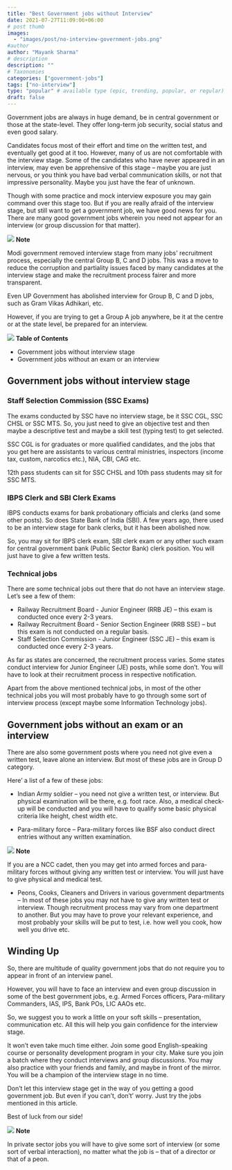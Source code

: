 ```yaml
---
title: "Best Government jobs without Interview"
date: 2021-07-27T11:09:06+06:00
# post thumb
images:
  - "images/post/no-interview-government-jobs.png"
#author
author: "Mayank Sharma"
# description
description: ""
# Taxonomies
categories: ["government-jobs"]
tags: ["no-interview"]
type: "popular" # available type (epic, trending, popular, or regular)
draft: false
---
```


Government jobs are always in huge demand, be in central government or those at the state-level. They offer long-term job security, social status and even good salary. 

Candidates focus most of their effort and time on the written test, and eventually get good at it too. However, many of us are not comfortable with the interview stage. Some of the candidates who have never appeared in an interview, may even be apprehensive of this stage – maybe you are just nervous, or you think you have bad verbal communication skills, or not that impressive personality. Maybe you just have the fear of unknown. 

Though with some practice and mock interview exposure you may gain command over this stage too. But if you are really afraid of the interview stage, but still want to get a government job, we have good news for you. There are many good government jobs wherein you need not appear for an interview (or group discussion for that matter). 

<div class="toc-mak">
  <img src="../../../images/pencil.png">
  <b>Note</b><br>

Modi government removed interview stage from many jobs' recruitment process, especially the central Group B, C and D jobs. This was a move to reduce the corruption and partiality issues faced by many candidates at the interview stage and make the recruitment process fairer and more transparent.

Even UP Government has abolished interview for Group B, C and D jobs, such as Gram Vikas Adhikari, etc. 

However, if you are trying to get a Group A job anywhere, be it at the centre or at the state level, be prepared for an interview. 
</div>


<div class="toc-mak">
<img src="../../images/pencil.png">
<b>Table of Contents</b>
<ul>
<li>Government jobs without interview stage</li>
<li>Government jobs without an exam or an interview</li>
</ul>
</div>

## Government jobs without interview stage

### Staff Selection Commission (SSC Exams)

The exams conducted by SSC have no interview stage, be it SSC CGL, SSC CHSL or SSC MTS. So, you just need to give an objective test and then maybe a descriptive test and maybe a skill test (typing test) to get selected. 

SSC CGL is for graduates or more qualified candidates, and the jobs that you get here are assistants to various central ministries, inspectors (income tax, custom, narcotics etc.), NIA, CBI, CAG etc. 

12th pass students can sit for SSC CHSL and 10th pass students may sit for SSC MTS. 

### IBPS Clerk and SBI Clerk Exams

IBPS conducts exams for bank probationary officials and clerks (and some other posts). So does State Bank of India (SBI). A few years ago, there used to be an interview stage for bank clerks, but it has been abolished now. 

So, you may sit for IBPS clerk exam, SBI clerk exam or any other such exam for central government bank (Public Sector Bank) clerk position. You will just have to give a few written tests. 

### Technical jobs

There are some technical jobs out there that do not have an interview stage. Let’s see a few of them:
* Railway Recruitment Board - Junior Engineer (RRB JE) – this exam is conducted once every 2-3 years.
* Railway Recruitment Board - Senior Section Engineer (RRB SSE) – but this exam is not conducted on a regular basis. 
* Staff Selection Commission - Junior Engineer (SSC JE) – this exam is conducted once every 2-3 years.

As far as states are concerned, the recruitment process varies. Some states conduct interview for Junior Engineer (JE) posts, while some don’t. You will have to look at their recruitment process in respective notification. 

Apart from the above mentioned technical jobs, in most of the other technical jobs you will most probably have to go through some sort of interview process (except maybe some Information Technology jobs). 


## Government jobs without an exam or an interview

There are also some government posts where you need not give even a written test, leave alone an interview. But most of these jobs are in Group D category. 

Here’ a list of a few of these jobs:

* Indian Army soldier – you need not give a written test, or interview. But physical examination will be there, e.g. foot race. Also, a medical check-up will be conducted and you will have to qualify some basic physical criteria like height, chest width etc. 

* Para-military force – Para-military forces like BSF also conduct direct entries without any written examination. 

<div class="toc-mak">
  <img src="../../../images/pencil.png">
  <b>Note</b><br>

If you are a NCC cadet, then you may get into armed forces and para-military forces without giving any written test or interview. You will just have to give physical and medical test. 
</div>

* Peons, Cooks, Cleaners and Drivers in various government departments – In most of these jobs you may not have to give any written test or interview. Though recruitment process may vary from one department to another. But you may have to prove your relevant experience, and most probably your skills will be put to test, i.e. how well you cook, how well you drive etc. 


## Winding Up

So, there are multitude of quality government jobs that do not require you to appear in front of an interview panel. 

However, you will have to face an interview and even group discussion in some of the best government jobs, e.g. Armed Forces officers, Para-military Commanders, IAS, IPS, Bank POs, LIC AAOs etc. 

So, we suggest you to work a little on your soft skills – presentation, communication etc. All this will help you gain confidence for the interview stage. 

It won’t even take much time either. Join some good English-speaking course or personality development program in your city. Make sure you join a batch where they conduct interviews and group discussions. You may also practice with your friends and family, and maybe in front of the mirror. You will be a champion of the interview stage in no time.

Don’t let this interview stage get in the way of you getting a good government job. But even if you can’t, don’t’ worry. Just try the jobs mentioned in this article. 

Best of luck from our side! 

<div class="toc-mak">
  <img src="../../../images/pencil.png">
  <b>Note</b><br>

In private sector jobs you will have to give some sort of interview (or some sort of verbal interaction), no matter what the job is – that of a director or that of a peon. 
</div>

